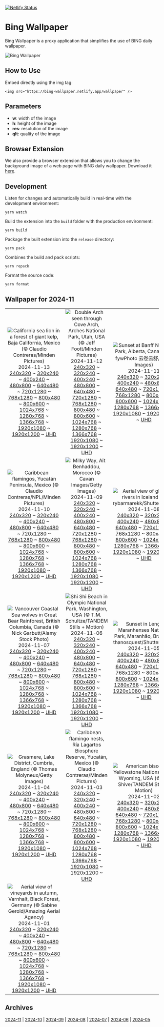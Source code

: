 [![Netlify Status](https://api.netlify.com/api/v1/badges/65b1ff01-580c-4c31-972b-5e0ab2d51260/deploy-status)](https://app.netlify.com/sites/bing-wallpaper/deploys)

# Bing Wallpaper

Bing Wallpaper is a proxy application that simplifies the use of BING daily wallpaper.

![Bing Wallpaper](https://bing-wallpaper.netlify.app/wallpaper)

## How to Use

Embed directly using the img tag:

```
<img src="https://bing-wallpaper.netlify.app/wallpaper" />
```

## Parameters

- **w**: width of the image
- **h**: height of the image
- **res**: resolution of the image
- **qlt**: quality of the image

## Browser Extension

We also provide a browser extension that allows you to change the background image of a web page with BING daily wallpaper. Download it [here](https://github.com/antiheroguy/bing-wallpaper/releases).

## Development

Listen for changes and automatically build in real-time with the development environment:

```
yarn watch
```

Build the extension into the `build` folder with the production environment:

```
yarn build
```

Package the built extension into the `release` directory:

```
yarn pack
```

Combines the build and pack scripts:

```
yarn repack
```

Format the source code:

```
yarn format
```

## Wallpaper for 2024-11
|      |      |      |
| :----: | :----: | :----: |
|![California sea lion in a forest of giant kelp, Baja California, Mexico (© Claudio Contreras/Minden Pictures)](https://www.bing.com/th?id=OHR.KelpForest_ROW3326662515_320x240.jpg)<br />2024-11-13<br />[240x320](https://www.bing.com/th?id=OHR.KelpForest_ROW3326662515_240x320.jpg) ~ [320x240](https://www.bing.com/th?id=OHR.KelpForest_ROW3326662515_320x240.jpg) ~ [400x240](https://www.bing.com/th?id=OHR.KelpForest_ROW3326662515_400x240.jpg) ~ [480x800](https://www.bing.com/th?id=OHR.KelpForest_ROW3326662515_480x800.jpg) ~ [640x480](https://www.bing.com/th?id=OHR.KelpForest_ROW3326662515_640x480.jpg) ~ [720x1280](https://www.bing.com/th?id=OHR.KelpForest_ROW3326662515_720x1280.jpg) ~ [768x1280](https://www.bing.com/th?id=OHR.KelpForest_ROW3326662515_768x1280.jpg) ~ [800x480](https://www.bing.com/th?id=OHR.KelpForest_ROW3326662515_800x480.jpg) ~ [800x600](https://www.bing.com/th?id=OHR.KelpForest_ROW3326662515_800x600.jpg) ~ [1024x768](https://www.bing.com/th?id=OHR.KelpForest_ROW3326662515_1024x768.jpg) ~ [1280x768](https://www.bing.com/th?id=OHR.KelpForest_ROW3326662515_1280x768.jpg) ~ [1366x768](https://www.bing.com/th?id=OHR.KelpForest_ROW3326662515_1366x768.jpg) ~ [1920x1080](https://www.bing.com/th?id=OHR.KelpForest_ROW3326662515_1920x1080.jpg) ~ [1920x1200](https://www.bing.com/th?id=OHR.KelpForest_ROW3326662515_1920x1200.jpg) ~ [UHD](https://www.bing.com/th?id=OHR.KelpForest_ROW3326662515_UHD.jpg)|![Double Arch seen through Cove Arch, Arches National Park, Utah, USA (© Jeff Foott/Minden Pictures)](https://www.bing.com/th?id=OHR.CoveArch_ROW3082849932_320x240.jpg)<br />2024-11-12<br />[240x320](https://www.bing.com/th?id=OHR.CoveArch_ROW3082849932_240x320.jpg) ~ [320x240](https://www.bing.com/th?id=OHR.CoveArch_ROW3082849932_320x240.jpg) ~ [400x240](https://www.bing.com/th?id=OHR.CoveArch_ROW3082849932_400x240.jpg) ~ [480x800](https://www.bing.com/th?id=OHR.CoveArch_ROW3082849932_480x800.jpg) ~ [640x480](https://www.bing.com/th?id=OHR.CoveArch_ROW3082849932_640x480.jpg) ~ [720x1280](https://www.bing.com/th?id=OHR.CoveArch_ROW3082849932_720x1280.jpg) ~ [768x1280](https://www.bing.com/th?id=OHR.CoveArch_ROW3082849932_768x1280.jpg) ~ [800x480](https://www.bing.com/th?id=OHR.CoveArch_ROW3082849932_800x480.jpg) ~ [800x600](https://www.bing.com/th?id=OHR.CoveArch_ROW3082849932_800x600.jpg) ~ [1024x768](https://www.bing.com/th?id=OHR.CoveArch_ROW3082849932_1024x768.jpg) ~ [1280x768](https://www.bing.com/th?id=OHR.CoveArch_ROW3082849932_1280x768.jpg) ~ [1366x768](https://www.bing.com/th?id=OHR.CoveArch_ROW3082849932_1366x768.jpg) ~ [1920x1080](https://www.bing.com/th?id=OHR.CoveArch_ROW3082849932_1920x1080.jpg) ~ [1920x1200](https://www.bing.com/th?id=OHR.CoveArch_ROW3082849932_1920x1200.jpg) ~ [UHD](https://www.bing.com/th?id=OHR.CoveArch_ROW3082849932_UHD.jpg)|![Sunset at Banff National Park, Alberta, Canada (© fywPhoto 云卷云舒/Getty Images)](https://www.bing.com/th?id=OHR.Banff24_ROW2964082946_320x240.jpg)<br />2024-11-11<br />[240x320](https://www.bing.com/th?id=OHR.Banff24_ROW2964082946_240x320.jpg) ~ [320x240](https://www.bing.com/th?id=OHR.Banff24_ROW2964082946_320x240.jpg) ~ [400x240](https://www.bing.com/th?id=OHR.Banff24_ROW2964082946_400x240.jpg) ~ [480x800](https://www.bing.com/th?id=OHR.Banff24_ROW2964082946_480x800.jpg) ~ [640x480](https://www.bing.com/th?id=OHR.Banff24_ROW2964082946_640x480.jpg) ~ [720x1280](https://www.bing.com/th?id=OHR.Banff24_ROW2964082946_720x1280.jpg) ~ [768x1280](https://www.bing.com/th?id=OHR.Banff24_ROW2964082946_768x1280.jpg) ~ [800x480](https://www.bing.com/th?id=OHR.Banff24_ROW2964082946_800x480.jpg) ~ [800x600](https://www.bing.com/th?id=OHR.Banff24_ROW2964082946_800x600.jpg) ~ [1024x768](https://www.bing.com/th?id=OHR.Banff24_ROW2964082946_1024x768.jpg) ~ [1280x768](https://www.bing.com/th?id=OHR.Banff24_ROW2964082946_1280x768.jpg) ~ [1366x768](https://www.bing.com/th?id=OHR.Banff24_ROW2964082946_1366x768.jpg) ~ [1920x1080](https://www.bing.com/th?id=OHR.Banff24_ROW2964082946_1920x1080.jpg) ~ [1920x1200](https://www.bing.com/th?id=OHR.Banff24_ROW2964082946_1920x1200.jpg) ~ [UHD](https://www.bing.com/th?id=OHR.Banff24_ROW2964082946_UHD.jpg)|
|![Caribbean flamingos, Yucatán Peninsula, Mexico (© Claudio Contreras/NPL/Minden Pictures)](https://www.bing.com/th?id=OHR.YucatanFlamingos_ROW2801989709_320x240.jpg)<br />2024-11-10<br />[240x320](https://www.bing.com/th?id=OHR.YucatanFlamingos_ROW2801989709_240x320.jpg) ~ [320x240](https://www.bing.com/th?id=OHR.YucatanFlamingos_ROW2801989709_320x240.jpg) ~ [400x240](https://www.bing.com/th?id=OHR.YucatanFlamingos_ROW2801989709_400x240.jpg) ~ [480x800](https://www.bing.com/th?id=OHR.YucatanFlamingos_ROW2801989709_480x800.jpg) ~ [640x480](https://www.bing.com/th?id=OHR.YucatanFlamingos_ROW2801989709_640x480.jpg) ~ [720x1280](https://www.bing.com/th?id=OHR.YucatanFlamingos_ROW2801989709_720x1280.jpg) ~ [768x1280](https://www.bing.com/th?id=OHR.YucatanFlamingos_ROW2801989709_768x1280.jpg) ~ [800x480](https://www.bing.com/th?id=OHR.YucatanFlamingos_ROW2801989709_800x480.jpg) ~ [800x600](https://www.bing.com/th?id=OHR.YucatanFlamingos_ROW2801989709_800x600.jpg) ~ [1024x768](https://www.bing.com/th?id=OHR.YucatanFlamingos_ROW2801989709_1024x768.jpg) ~ [1280x768](https://www.bing.com/th?id=OHR.YucatanFlamingos_ROW2801989709_1280x768.jpg) ~ [1366x768](https://www.bing.com/th?id=OHR.YucatanFlamingos_ROW2801989709_1366x768.jpg) ~ [1920x1080](https://www.bing.com/th?id=OHR.YucatanFlamingos_ROW2801989709_1920x1080.jpg) ~ [1920x1200](https://www.bing.com/th?id=OHR.YucatanFlamingos_ROW2801989709_1920x1200.jpg) ~ [UHD](https://www.bing.com/th?id=OHR.YucatanFlamingos_ROW2801989709_UHD.jpg)|![Milky Way, Aït Benhaddou, Morocco (© Cavan Images/Getty Images)](https://www.bing.com/th?id=OHR.MoroccoMilkyWay_ROW2511073196_320x240.jpg)<br />2024-11-09<br />[240x320](https://www.bing.com/th?id=OHR.MoroccoMilkyWay_ROW2511073196_240x320.jpg) ~ [320x240](https://www.bing.com/th?id=OHR.MoroccoMilkyWay_ROW2511073196_320x240.jpg) ~ [400x240](https://www.bing.com/th?id=OHR.MoroccoMilkyWay_ROW2511073196_400x240.jpg) ~ [480x800](https://www.bing.com/th?id=OHR.MoroccoMilkyWay_ROW2511073196_480x800.jpg) ~ [640x480](https://www.bing.com/th?id=OHR.MoroccoMilkyWay_ROW2511073196_640x480.jpg) ~ [720x1280](https://www.bing.com/th?id=OHR.MoroccoMilkyWay_ROW2511073196_720x1280.jpg) ~ [768x1280](https://www.bing.com/th?id=OHR.MoroccoMilkyWay_ROW2511073196_768x1280.jpg) ~ [800x480](https://www.bing.com/th?id=OHR.MoroccoMilkyWay_ROW2511073196_800x480.jpg) ~ [800x600](https://www.bing.com/th?id=OHR.MoroccoMilkyWay_ROW2511073196_800x600.jpg) ~ [1024x768](https://www.bing.com/th?id=OHR.MoroccoMilkyWay_ROW2511073196_1024x768.jpg) ~ [1280x768](https://www.bing.com/th?id=OHR.MoroccoMilkyWay_ROW2511073196_1280x768.jpg) ~ [1366x768](https://www.bing.com/th?id=OHR.MoroccoMilkyWay_ROW2511073196_1366x768.jpg) ~ [1920x1080](https://www.bing.com/th?id=OHR.MoroccoMilkyWay_ROW2511073196_1920x1080.jpg) ~ [1920x1200](https://www.bing.com/th?id=OHR.MoroccoMilkyWay_ROW2511073196_1920x1200.jpg) ~ [UHD](https://www.bing.com/th?id=OHR.MoroccoMilkyWay_ROW2511073196_UHD.jpg)|![Aerial view of glacial rivers in Iceland (© rybarmarekk/Shutterstock)](https://www.bing.com/th?id=OHR.GlacialRivers_ROW2329464113_320x240.jpg)<br />2024-11-08<br />[240x320](https://www.bing.com/th?id=OHR.GlacialRivers_ROW2329464113_240x320.jpg) ~ [320x240](https://www.bing.com/th?id=OHR.GlacialRivers_ROW2329464113_320x240.jpg) ~ [400x240](https://www.bing.com/th?id=OHR.GlacialRivers_ROW2329464113_400x240.jpg) ~ [480x800](https://www.bing.com/th?id=OHR.GlacialRivers_ROW2329464113_480x800.jpg) ~ [640x480](https://www.bing.com/th?id=OHR.GlacialRivers_ROW2329464113_640x480.jpg) ~ [720x1280](https://www.bing.com/th?id=OHR.GlacialRivers_ROW2329464113_720x1280.jpg) ~ [768x1280](https://www.bing.com/th?id=OHR.GlacialRivers_ROW2329464113_768x1280.jpg) ~ [800x480](https://www.bing.com/th?id=OHR.GlacialRivers_ROW2329464113_800x480.jpg) ~ [800x600](https://www.bing.com/th?id=OHR.GlacialRivers_ROW2329464113_800x600.jpg) ~ [1024x768](https://www.bing.com/th?id=OHR.GlacialRivers_ROW2329464113_1024x768.jpg) ~ [1280x768](https://www.bing.com/th?id=OHR.GlacialRivers_ROW2329464113_1280x768.jpg) ~ [1366x768](https://www.bing.com/th?id=OHR.GlacialRivers_ROW2329464113_1366x768.jpg) ~ [1920x1080](https://www.bing.com/th?id=OHR.GlacialRivers_ROW2329464113_1920x1080.jpg) ~ [1920x1200](https://www.bing.com/th?id=OHR.GlacialRivers_ROW2329464113_1920x1200.jpg) ~ [UHD](https://www.bing.com/th?id=OHR.GlacialRivers_ROW2329464113_UHD.jpg)|
|![Vancouver Coastal Sea wolves in Great Bear Rainforest, British Columbia, Canada (© Nick Garbutt/Alamy Stock Photo)](https://www.bing.com/th?id=OHR.CanadaWolves_ROW1146778576_320x240.jpg)<br />2024-11-07<br />[240x320](https://www.bing.com/th?id=OHR.CanadaWolves_ROW1146778576_240x320.jpg) ~ [320x240](https://www.bing.com/th?id=OHR.CanadaWolves_ROW1146778576_320x240.jpg) ~ [400x240](https://www.bing.com/th?id=OHR.CanadaWolves_ROW1146778576_400x240.jpg) ~ [480x800](https://www.bing.com/th?id=OHR.CanadaWolves_ROW1146778576_480x800.jpg) ~ [640x480](https://www.bing.com/th?id=OHR.CanadaWolves_ROW1146778576_640x480.jpg) ~ [720x1280](https://www.bing.com/th?id=OHR.CanadaWolves_ROW1146778576_720x1280.jpg) ~ [768x1280](https://www.bing.com/th?id=OHR.CanadaWolves_ROW1146778576_768x1280.jpg) ~ [800x480](https://www.bing.com/th?id=OHR.CanadaWolves_ROW1146778576_800x480.jpg) ~ [800x600](https://www.bing.com/th?id=OHR.CanadaWolves_ROW1146778576_800x600.jpg) ~ [1024x768](https://www.bing.com/th?id=OHR.CanadaWolves_ROW1146778576_1024x768.jpg) ~ [1280x768](https://www.bing.com/th?id=OHR.CanadaWolves_ROW1146778576_1280x768.jpg) ~ [1366x768](https://www.bing.com/th?id=OHR.CanadaWolves_ROW1146778576_1366x768.jpg) ~ [1920x1080](https://www.bing.com/th?id=OHR.CanadaWolves_ROW1146778576_1920x1080.jpg) ~ [1920x1200](https://www.bing.com/th?id=OHR.CanadaWolves_ROW1146778576_1920x1200.jpg) ~ [UHD](https://www.bing.com/th?id=OHR.CanadaWolves_ROW1146778576_UHD.jpg)|![Shi Shi Beach in Olympic National Park, Washington, USA (© T.M. Schultze/TANDEM Stills + Motion)](https://www.bing.com/th?id=OHR.ShiShiBeach_ROW0645631083_320x240.jpg)<br />2024-11-06<br />[240x320](https://www.bing.com/th?id=OHR.ShiShiBeach_ROW0645631083_240x320.jpg) ~ [320x240](https://www.bing.com/th?id=OHR.ShiShiBeach_ROW0645631083_320x240.jpg) ~ [400x240](https://www.bing.com/th?id=OHR.ShiShiBeach_ROW0645631083_400x240.jpg) ~ [480x800](https://www.bing.com/th?id=OHR.ShiShiBeach_ROW0645631083_480x800.jpg) ~ [640x480](https://www.bing.com/th?id=OHR.ShiShiBeach_ROW0645631083_640x480.jpg) ~ [720x1280](https://www.bing.com/th?id=OHR.ShiShiBeach_ROW0645631083_720x1280.jpg) ~ [768x1280](https://www.bing.com/th?id=OHR.ShiShiBeach_ROW0645631083_768x1280.jpg) ~ [800x480](https://www.bing.com/th?id=OHR.ShiShiBeach_ROW0645631083_800x480.jpg) ~ [800x600](https://www.bing.com/th?id=OHR.ShiShiBeach_ROW0645631083_800x600.jpg) ~ [1024x768](https://www.bing.com/th?id=OHR.ShiShiBeach_ROW0645631083_1024x768.jpg) ~ [1280x768](https://www.bing.com/th?id=OHR.ShiShiBeach_ROW0645631083_1280x768.jpg) ~ [1366x768](https://www.bing.com/th?id=OHR.ShiShiBeach_ROW0645631083_1366x768.jpg) ~ [1920x1080](https://www.bing.com/th?id=OHR.ShiShiBeach_ROW0645631083_1920x1080.jpg) ~ [1920x1200](https://www.bing.com/th?id=OHR.ShiShiBeach_ROW0645631083_1920x1200.jpg) ~ [UHD](https://www.bing.com/th?id=OHR.ShiShiBeach_ROW0645631083_UHD.jpg)|![Sunset in Lençóis Maranhenses National Park, Maranhão, Brazil (© thanosquest/Shutterstock)](https://www.bing.com/th?id=OHR.LencoisMaranhao_ROW0281331597_320x240.jpg)<br />2024-11-05<br />[240x320](https://www.bing.com/th?id=OHR.LencoisMaranhao_ROW0281331597_240x320.jpg) ~ [320x240](https://www.bing.com/th?id=OHR.LencoisMaranhao_ROW0281331597_320x240.jpg) ~ [400x240](https://www.bing.com/th?id=OHR.LencoisMaranhao_ROW0281331597_400x240.jpg) ~ [480x800](https://www.bing.com/th?id=OHR.LencoisMaranhao_ROW0281331597_480x800.jpg) ~ [640x480](https://www.bing.com/th?id=OHR.LencoisMaranhao_ROW0281331597_640x480.jpg) ~ [720x1280](https://www.bing.com/th?id=OHR.LencoisMaranhao_ROW0281331597_720x1280.jpg) ~ [768x1280](https://www.bing.com/th?id=OHR.LencoisMaranhao_ROW0281331597_768x1280.jpg) ~ [800x480](https://www.bing.com/th?id=OHR.LencoisMaranhao_ROW0281331597_800x480.jpg) ~ [800x600](https://www.bing.com/th?id=OHR.LencoisMaranhao_ROW0281331597_800x600.jpg) ~ [1024x768](https://www.bing.com/th?id=OHR.LencoisMaranhao_ROW0281331597_1024x768.jpg) ~ [1280x768](https://www.bing.com/th?id=OHR.LencoisMaranhao_ROW0281331597_1280x768.jpg) ~ [1366x768](https://www.bing.com/th?id=OHR.LencoisMaranhao_ROW0281331597_1366x768.jpg) ~ [1920x1080](https://www.bing.com/th?id=OHR.LencoisMaranhao_ROW0281331597_1920x1080.jpg) ~ [1920x1200](https://www.bing.com/th?id=OHR.LencoisMaranhao_ROW0281331597_1920x1200.jpg) ~ [UHD](https://www.bing.com/th?id=OHR.LencoisMaranhao_ROW0281331597_UHD.jpg)|
|![Grasmere, Lake District, Cumbria, England (© Thomas Molyneux/Getty Images)](https://www.bing.com/th?id=OHR.CumbriaAutumn_ROW9833146511_320x240.jpg)<br />2024-11-04<br />[240x320](https://www.bing.com/th?id=OHR.CumbriaAutumn_ROW9833146511_240x320.jpg) ~ [320x240](https://www.bing.com/th?id=OHR.CumbriaAutumn_ROW9833146511_320x240.jpg) ~ [400x240](https://www.bing.com/th?id=OHR.CumbriaAutumn_ROW9833146511_400x240.jpg) ~ [480x800](https://www.bing.com/th?id=OHR.CumbriaAutumn_ROW9833146511_480x800.jpg) ~ [640x480](https://www.bing.com/th?id=OHR.CumbriaAutumn_ROW9833146511_640x480.jpg) ~ [720x1280](https://www.bing.com/th?id=OHR.CumbriaAutumn_ROW9833146511_720x1280.jpg) ~ [768x1280](https://www.bing.com/th?id=OHR.CumbriaAutumn_ROW9833146511_768x1280.jpg) ~ [800x480](https://www.bing.com/th?id=OHR.CumbriaAutumn_ROW9833146511_800x480.jpg) ~ [800x600](https://www.bing.com/th?id=OHR.CumbriaAutumn_ROW9833146511_800x600.jpg) ~ [1024x768](https://www.bing.com/th?id=OHR.CumbriaAutumn_ROW9833146511_1024x768.jpg) ~ [1280x768](https://www.bing.com/th?id=OHR.CumbriaAutumn_ROW9833146511_1280x768.jpg) ~ [1366x768](https://www.bing.com/th?id=OHR.CumbriaAutumn_ROW9833146511_1366x768.jpg) ~ [1920x1080](https://www.bing.com/th?id=OHR.CumbriaAutumn_ROW9833146511_1920x1080.jpg) ~ [1920x1200](https://www.bing.com/th?id=OHR.CumbriaAutumn_ROW9833146511_1920x1200.jpg) ~ [UHD](https://www.bing.com/th?id=OHR.CumbriaAutumn_ROW9833146511_UHD.jpg)|![Caribbean flamingo nests, Ría Lagartos Biosphere Reserve, Yucatán, Mexico (© Claudio Contreras/Minden Pictures)](https://www.bing.com/th?id=OHR.YucatanBiosphere_ROW8274257412_320x240.jpg)<br />2024-11-03<br />[240x320](https://www.bing.com/th?id=OHR.YucatanBiosphere_ROW8274257412_240x320.jpg) ~ [320x240](https://www.bing.com/th?id=OHR.YucatanBiosphere_ROW8274257412_320x240.jpg) ~ [400x240](https://www.bing.com/th?id=OHR.YucatanBiosphere_ROW8274257412_400x240.jpg) ~ [480x800](https://www.bing.com/th?id=OHR.YucatanBiosphere_ROW8274257412_480x800.jpg) ~ [640x480](https://www.bing.com/th?id=OHR.YucatanBiosphere_ROW8274257412_640x480.jpg) ~ [720x1280](https://www.bing.com/th?id=OHR.YucatanBiosphere_ROW8274257412_720x1280.jpg) ~ [768x1280](https://www.bing.com/th?id=OHR.YucatanBiosphere_ROW8274257412_768x1280.jpg) ~ [800x480](https://www.bing.com/th?id=OHR.YucatanBiosphere_ROW8274257412_800x480.jpg) ~ [800x600](https://www.bing.com/th?id=OHR.YucatanBiosphere_ROW8274257412_800x600.jpg) ~ [1024x768](https://www.bing.com/th?id=OHR.YucatanBiosphere_ROW8274257412_1024x768.jpg) ~ [1280x768](https://www.bing.com/th?id=OHR.YucatanBiosphere_ROW8274257412_1280x768.jpg) ~ [1366x768](https://www.bing.com/th?id=OHR.YucatanBiosphere_ROW8274257412_1366x768.jpg) ~ [1920x1080](https://www.bing.com/th?id=OHR.YucatanBiosphere_ROW8274257412_1920x1080.jpg) ~ [1920x1200](https://www.bing.com/th?id=OHR.YucatanBiosphere_ROW8274257412_1920x1200.jpg) ~ [UHD](https://www.bing.com/th?id=OHR.YucatanBiosphere_ROW8274257412_UHD.jpg)|![American bison in Yellowstone National Park, Wyoming, USA (© Ian Shive/TANDEM Stills + Motion)](https://www.bing.com/th?id=OHR.BisonYellowstone_ROW7352614492_320x240.jpg)<br />2024-11-02<br />[240x320](https://www.bing.com/th?id=OHR.BisonYellowstone_ROW7352614492_240x320.jpg) ~ [320x240](https://www.bing.com/th?id=OHR.BisonYellowstone_ROW7352614492_320x240.jpg) ~ [400x240](https://www.bing.com/th?id=OHR.BisonYellowstone_ROW7352614492_400x240.jpg) ~ [480x800](https://www.bing.com/th?id=OHR.BisonYellowstone_ROW7352614492_480x800.jpg) ~ [640x480](https://www.bing.com/th?id=OHR.BisonYellowstone_ROW7352614492_640x480.jpg) ~ [720x1280](https://www.bing.com/th?id=OHR.BisonYellowstone_ROW7352614492_720x1280.jpg) ~ [768x1280](https://www.bing.com/th?id=OHR.BisonYellowstone_ROW7352614492_768x1280.jpg) ~ [800x480](https://www.bing.com/th?id=OHR.BisonYellowstone_ROW7352614492_800x480.jpg) ~ [800x600](https://www.bing.com/th?id=OHR.BisonYellowstone_ROW7352614492_800x600.jpg) ~ [1024x768](https://www.bing.com/th?id=OHR.BisonYellowstone_ROW7352614492_1024x768.jpg) ~ [1280x768](https://www.bing.com/th?id=OHR.BisonYellowstone_ROW7352614492_1280x768.jpg) ~ [1366x768](https://www.bing.com/th?id=OHR.BisonYellowstone_ROW7352614492_1366x768.jpg) ~ [1920x1080](https://www.bing.com/th?id=OHR.BisonYellowstone_ROW7352614492_1920x1080.jpg) ~ [1920x1200](https://www.bing.com/th?id=OHR.BisonYellowstone_ROW7352614492_1920x1200.jpg) ~ [UHD](https://www.bing.com/th?id=OHR.BisonYellowstone_ROW7352614492_UHD.jpg)|
|![Aerial view of vineyards in autumn, Varnhalt, Black Forest, Germany (© Sabine Gerold/Amazing Aerial Agency)](https://www.bing.com/th?id=OHR.VineyardsBlackForestFall_ROW7858513013_320x240.jpg)<br />2024-11-01<br />[240x320](https://www.bing.com/th?id=OHR.VineyardsBlackForestFall_ROW7858513013_240x320.jpg) ~ [320x240](https://www.bing.com/th?id=OHR.VineyardsBlackForestFall_ROW7858513013_320x240.jpg) ~ [400x240](https://www.bing.com/th?id=OHR.VineyardsBlackForestFall_ROW7858513013_400x240.jpg) ~ [480x800](https://www.bing.com/th?id=OHR.VineyardsBlackForestFall_ROW7858513013_480x800.jpg) ~ [640x480](https://www.bing.com/th?id=OHR.VineyardsBlackForestFall_ROW7858513013_640x480.jpg) ~ [720x1280](https://www.bing.com/th?id=OHR.VineyardsBlackForestFall_ROW7858513013_720x1280.jpg) ~ [768x1280](https://www.bing.com/th?id=OHR.VineyardsBlackForestFall_ROW7858513013_768x1280.jpg) ~ [800x480](https://www.bing.com/th?id=OHR.VineyardsBlackForestFall_ROW7858513013_800x480.jpg) ~ [800x600](https://www.bing.com/th?id=OHR.VineyardsBlackForestFall_ROW7858513013_800x600.jpg) ~ [1024x768](https://www.bing.com/th?id=OHR.VineyardsBlackForestFall_ROW7858513013_1024x768.jpg) ~ [1280x768](https://www.bing.com/th?id=OHR.VineyardsBlackForestFall_ROW7858513013_1280x768.jpg) ~ [1366x768](https://www.bing.com/th?id=OHR.VineyardsBlackForestFall_ROW7858513013_1366x768.jpg) ~ [1920x1080](https://www.bing.com/th?id=OHR.VineyardsBlackForestFall_ROW7858513013_1920x1080.jpg) ~ [1920x1200](https://www.bing.com/th?id=OHR.VineyardsBlackForestFall_ROW7858513013_1920x1200.jpg) ~ [UHD](https://www.bing.com/th?id=OHR.VineyardsBlackForestFall_ROW7858513013_UHD.jpg)|

## Archives
[2024-11](/archives/2024-11/) | [2024-10](/archives/2024-10/) | [2024-09](/archives/2024-09/) | [2024-08](/archives/2024-08/) | [2024-07](/archives/2024-07/) | [2024-06](/archives/2024-06/) | [2024-05](/archives/2024-05/)
